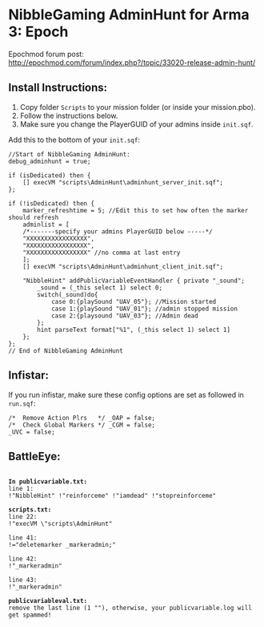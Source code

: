 # NibbleGaming AdminHunt for Arma 3: Epoch

Epochmod forum post: http://epochmod.com/forum/index.php?/topic/33020-release-admin-hunt/

## Install Instructions:

1. Copy folder `Scripts` to your mission folder (or inside your mission.pbo).
2. Follow the instructions below.
3. Make sure you change the PlayerGUID of your admins inside `init.sqf`.


Add this to the bottom of your `init.sqf`:

```sqf
//Start of NibbleGaming AdminHunt:
debug_adminhunt = true;

if (isDedicated) then {
	[] execVM "scripts\AdminHunt\adminhunt_server_init.sqf";
};

if (!isDedicated) then {
	marker_refreshtime = 5; //Edit this to set how often the marker should refresh
	adminlist = [
	/*-------specify your admins PlayerGUID below -----*/
	"XXXXXXXXXXXXXXXXX",
	"XXXXXXXXXXXXXXXXX",
	"XXXXXXXXXXXXXXXXX" //no comma at last entry
	];
	[] execVM "scripts\AdminHunt\adminhunt_client_init.sqf";

	"NibbleHint" addPublicVariableEventHandler { private "_sound";
		_sound = (_this select 1) select 0;
		switch(_sound)do{
			case 0:{playSound "UAV_05"}; //Mission started
			case 1:{playSound "UAV_01"}; //admin stopped mission
			case 2:{playsound "UAV_03"}; //Admin dead
		};
		hint parseText format["%1", (_this select 1) select 1]
	};
};
// End of NibbleGaming AdminHunt
```

## Infistar:

If you run infistar, make sure these config options are set as followed in `run.sqf`:

```sqf
/*  Remove Action Plrs   */ _OAP = false;
/*  Check Global Markers */ _CGM = false;
_UVC = false;
```

## BattleEye:

<pre><code>
<b>In publicvariable.txt:</b>
line 1:
!"NibbleHint" !"reinforceme" !"iamdead" !"stopreinforceme"

<b>scripts.txt:</b>
line 22: 
!"execVM \"scripts\AdminHunt"

line 41:
!="deletemarker _markeradmin;"

line 42:
!"_markeradmin"

line 43:
!"_markeradmin"

<b>publicvariableval.txt:</b>
remove the last line (1 ""), otherwise, your publicvariable.log will get spammed!
</code></pre>